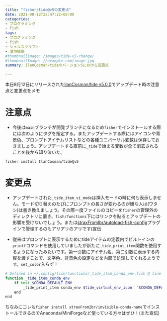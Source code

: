 ```yaml
---
title: "fisher/tide@v5の変更点"
date: 2021-08-12T22:47:22+09:00
categories:
- プログラミング
- fish
tags:
- プログラミング
- fish
- シェルスクリプト
- 環境構築
#thumbnailImage: /images/tide-v5-change/
#thumbnailImage: //example.com/image.jpg
summary: ilanCosman/tideのバージョン5における変更点

---
```

本日8月12日にリリースされた[IlanCosman/tide v5.0.0](https://github.com/IlanCosman/tide/releases/tag/v5.0.0)でアップデート時の注意点と変更点をメモ
<!--more-->

# 注意点
- 今後は`main`ブランチが開発ブランチになるため`fisher`でインストールする際には次のようにタグを指定する。またアップデートする際にはアイコンや背景色、プロンプトアイテムリストなどの各種ユニバーサル変数は保存しておきましょう。アップデートする直前に`_tide`で始まる変数が全て消去されることを後から知り泣いた。
```
fisher install IlanCosman/tide@v5
```
# 変更点
- アップデートされた`_tide_item_vi_mode`は挿入モードの時に何も表示しません。モード切り替えのたびにプロンプトの長さが変わるのが嫌な人は(ワタシ)は書き換えましょう。その際一度ファイルのコピーを`fisher`の管理外のディレクトリに置き、`fish/functions`下にはリンクを貼るとアップデートの影響を受けないでしょう。または[straxFromIbr/autoload-fish-config](https://github.com/straxFromIbr/autoload-fish-config)プラグインで管理するのもアリアリのアリです(宣伝

- 従来はプロンプトに表示するためにtideアイテムの定義内でビルトインの`printf`コマンドを使用していましたが新たに`_tide_print_item`関数を使用するようになったみたいです。第一引数にアイテム名、第二引数に表示する内容を渡すことで、文字色、背景色の設定などを内部で処理してくれるようです。`set_color`入らず！
    

```bash
# Defined in ~/.config/fish/functions/_tide_item_conda_env.fish @ line 1
function _tide_item_conda_env
	if test $CONDA_DEFAULT_ENV
        _tide_print_item conda_env $tide_virtual_env_icon' '$CONDA_DEFAULT_ENV 
	end
end

```
ちなみにコレも`fisher install straxFromIbr/invisible-conda-name`でインストールできるのでAnaconda/MiniForgeなど使っている方々はぜひ！(また宣伝)

